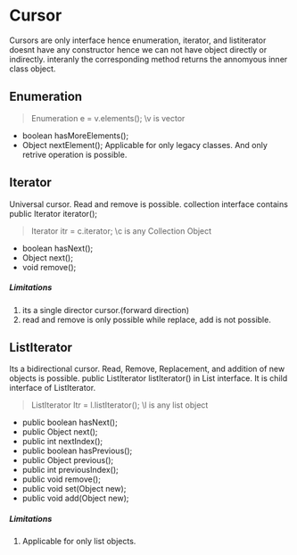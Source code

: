 # Cursor

Cursors are only interface hence enumeration, iterator, and listiterator doesnt have any constructor hence we can not have object directly or indirectly. interanly the corresponding method returns the annomyous inner class object.

## Enumeration

> Enumeration e = v.elements(); \\v is vector

- boolean hasMoreElements();
- Object nextElement();
  Applicable for only legacy classes. And only retrive operation is possible.

## Iterator

Universal cursor. Read and remove is possible.
collection interface contains public Iterator iterator();

> Iterator itr = c.iterator; \\c is any Collection Object

- boolean hasNext();
- Object next();
- void remove();

##### Limitations

1. its a single director cursor.(forward direction)
2. read and remove is only possible while replace, add is not possible.

## ListIterator

Its a bidirectional cursor. Read, Remove, Replacement, and addition of new objects is possible.
public ListIterator listIterator() in List interface. It is child interface of ListIterator.

> ListIterator ltr = l.listIterator(); \\l is any list object

- public boolean hasNext();
- public Object next();
- public int nextIndex();
- public boolean hasPrevious();
- public Object previous();
- public int previousIndex();
- public void remove();
- public void set(Object new);
- public void add(Object new);

##### Limitations

1. Applicable for only list objects.
